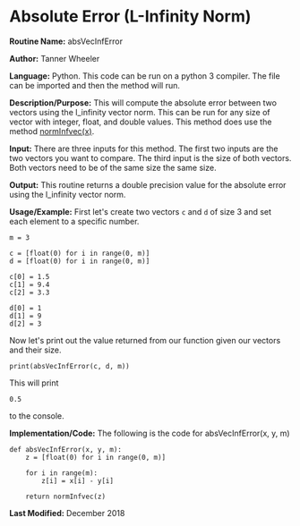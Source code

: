 # Absolute Error (L-Infinity Norm)

**Routine Name:** absVecInfError

**Author:** Tanner Wheeler

**Language:** Python. This code can be run on a python 3 compiler. The file can be imported and then the method will run.

**Description/Purpose:** This will compute the absolute error between two vectors using the l_infinity vector norm.  This can be run for any size of vector with integer, float, and double values.  This method does use the method [normInfvec(x)](https://tannerwheeler.github.io/math4610/softwareManual/hw3/linfnorm).

**Input:** There are three inputs for this method. The first two inputs are the two vectors you want to compare.  The third input is the size of both vectors.  Both vectors need to be of the same size the same size.

**Output:** This routine returns a double precision value for the absolute error using the l_infinity vector norm.

**Usage/Example:**
First let's create two vectors `c` and `d` of size 3 and set each element to a specific number.
```
m = 3

c = [float(0) for i in range(0, m)]
d = [float(0) for i in range(0, m)]

c[0] = 1.5
c[1] = 9.4
c[2] = 3.3

d[0] = 1
d[1] = 9
d[2] = 3
```
Now let's print out the value returned from our function given our vectors and their size.
```
print(absVecInfError(c, d, m))
```
This will print
```
0.5
```
to the console.


**Implementation/Code:** The following is the code for absVecInfError(x, y, m)
```
def absVecInfError(x, y, m):
    z = [float(0) for i in range(0, m)]
    
    for i in range(m):
        z[i] = x[i] - y[i]
    
    return normInfvec(z)
```

**Last Modified:** December 2018
